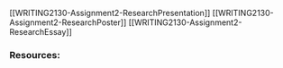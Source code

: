 [[WRITING2130-Assignment2-ResearchPresentation]]
[[WRITING2130-Assignment2-ResearchPoster]]
[[WRITING2130-Assignment2-ResearchEssay]]

### Resources:
